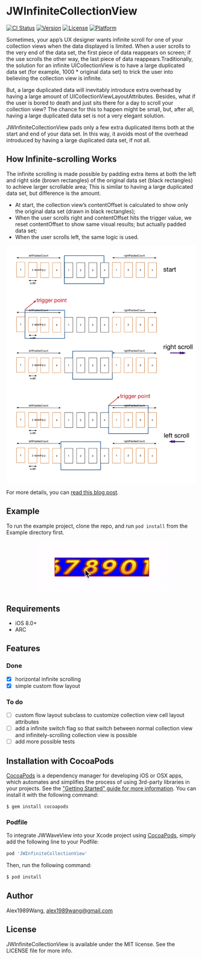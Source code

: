 # JWInfiniteCollectionView

[![CI Status](http://img.shields.io/travis/Alex1989Wang/JWInfiniteCollectionView.svg?style=flat)](https://travis-ci.org/Alex1989Wang/JWInfiniteCollectionView)
[![Version](https://img.shields.io/cocoapods/v/JWInfiniteCollectionView.svg?style=flat)](http://cocoapods.org/pods/JWInfiniteCollectionView)
[![License](https://img.shields.io/cocoapods/l/JWInfiniteCollectionView.svg?style=flat)](http://cocoapods.org/pods/JWInfiniteCollectionView)
[![Platform](https://img.shields.io/cocoapods/p/JWInfiniteCollectionView.svg?style=flat)](http://cocoapods.org/pods/JWInfiniteCollectionView)

Sometimes, your app’s UX designer wants infinite scroll for one of your collection views when the data displayed is limited. When a user scrolls to the very end of the data set, the first piece of data reappears on screen; if the use scrolls the other way, the last piece of data reappears.Traditionally, the solution for an infinite UICollectionView is to have a large duplicated data set (for example, 1000 * original data set) to trick the user into believing the collection view is infinite. 

But, a large duplicated data will inevitably introduce extra overhead by having a large amount of UICollectionViewLayoutAttributes. Besides, what if the user is bored to death and just sits there for a day to scroll your collection view? The chance for this to happen might be small, but, after all, having a large duplicated data set is not a very elegant solution.

JWInfiniteCollectionView pads only a few extra duplicated items both at the start and end of your data set. In this way, it avoids most of the overhead introduced by having a large duplicated data set, if not all. 

## How Infinite-scrolling Works 

The infinite scrolling is made possible by padding extra items at both the left and right side (brown rectangles) of the original data set (black rectangles) to achieve larger scrollable area; This is similar to having a large duplicated data set, but difference is the amount.

- At start, the collection view’s contentOffset is calculated to show only the original data set (drawn in black rectangles);
- When the user scrolls right and contentOffset hits the trigger value, we reset contentOffset to show same visual results; but actually padded data set;
- When the user scrolls left, the same logic is used.

<div align='center'>
<img 
src="https://raw.githubusercontent.com/Alex1989Wang/JWInfiniteCollectionView/master/Example/SceenShots/infinite_scroll_collection_view.png" 
width="680" 
title = "infinite scrolling"
alt = "infinite scrolling"
align = center
/>
</div>

For more details, you can [read this blog post](http://www.awsomejiang.com/2018/03/24/Infinite-Scrolling-and-the-Tiling-Logic/).

## Example

To run the example project, clone the repo, and run `pod install` from the Example directory first.

<div align='center'>
<img 
src="https://raw.githubusercontent.com/Alex1989Wang/JWInfiniteCollectionView/master/Example/SceenShots/infinite_scroll.gif" 
width="350" 
title = "infinite scrolling"
alt = "infinite scrolling"
align = center
/>
</div>

## Requirements

- iOS 8.0+
- ARC

## Features

### Done 

- [x] horizontal infinite scrolling 
- [x] simple custom flow layout 

### To do 

- [ ] custom flow layout subclass to customize collection view cell layout attributes
- [ ] add a infinite switch flag so that switch between normal collection view and infinitely-scrolling collection view is possible 
- [ ] add more possible tests

## Installation with CocoaPods

[CocoaPods](http://cocoapods.org) is a dependency manager for developing iOS or OSX apps, which automates and simplifies the process of using 3rd-party libraries in your projects. See the ["Getting Started" guide for more information](https://guides.cocoapods.org/using/getting-started.html). You can install it with the following command:

```bash
$ gem install cocoapods
```

### Podfile

To integrate JWWaveView into your Xcode project using [CocoaPods](http://cocoapods.org), simply add the following line to your Podfile:

```ruby
pod 'JWInfiniteCollectionView'
```

Then, run the following command:

```bash
$ pod install
```

## Author

Alex1989Wang, alex1989wang@gmail.com

## License

JWInfiniteCollectionView is available under the MIT license. See the LICENSE file for more info.
